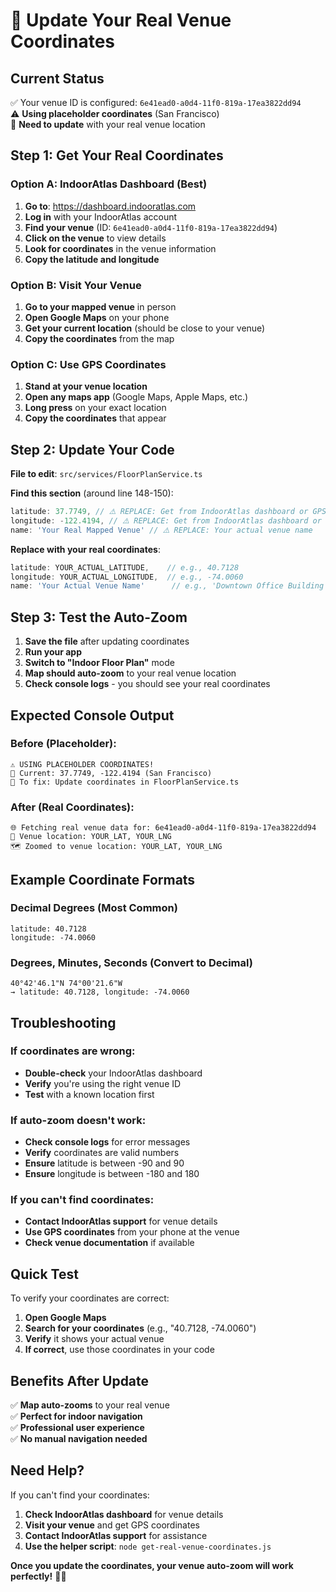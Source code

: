 # 🎯 Update Your Real Venue Coordinates

## **Current Status**
✅ Your venue ID is configured: `6e41ead0-a0d4-11f0-819a-17ea3822dd94`  
⚠️ **Using placeholder coordinates** (San Francisco)  
🔧 **Need to update** with your real venue location  

## **Step 1: Get Your Real Coordinates**

### **Option A: IndoorAtlas Dashboard (Best)**
1. **Go to**: https://dashboard.indooratlas.com
2. **Log in** with your IndoorAtlas account
3. **Find your venue** (ID: `6e41ead0-a0d4-11f0-819a-17ea3822dd94`)
4. **Click on the venue** to view details
5. **Look for coordinates** in the venue information
6. **Copy the latitude and longitude**

### **Option B: Visit Your Venue**
1. **Go to your mapped venue** in person
2. **Open Google Maps** on your phone
3. **Get your current location** (should be close to your venue)
4. **Copy the coordinates** from the map

### **Option C: Use GPS Coordinates**
1. **Stand at your venue location**
2. **Open any maps app** (Google Maps, Apple Maps, etc.)
3. **Long press** on your exact location
4. **Copy the coordinates** that appear

## **Step 2: Update Your Code**

**File to edit**: `src/services/FloorPlanService.ts`

**Find this section** (around line 148-150):
```typescript
latitude: 37.7749, // ⚠️ REPLACE: Get from IndoorAtlas dashboard or GPS
longitude: -122.4194, // ⚠️ REPLACE: Get from IndoorAtlas dashboard or GPS
name: 'Your Real Mapped Venue' // ⚠️ REPLACE: Your actual venue name
```

**Replace with your real coordinates**:
```typescript
latitude: YOUR_ACTUAL_LATITUDE,    // e.g., 40.7128
longitude: YOUR_ACTUAL_LONGITUDE,  // e.g., -74.0060
name: 'Your Actual Venue Name'      // e.g., 'Downtown Office Building'
```

## **Step 3: Test the Auto-Zoom**

1. **Save the file** after updating coordinates
2. **Run your app**
3. **Switch to "Indoor Floor Plan"** mode
4. **Map should auto-zoom** to your real venue location
5. **Check console logs** - you should see your real coordinates

## **Expected Console Output**

### **Before (Placeholder):**
```
⚠️ USING PLACEHOLDER COORDINATES!
📍 Current: 37.7749, -122.4194 (San Francisco)
🔧 To fix: Update coordinates in FloorPlanService.ts
```

### **After (Real Coordinates):**
```
🌐 Fetching real venue data for: 6e41ead0-a0d4-11f0-819a-17ea3822dd94
📍 Venue location: YOUR_LAT, YOUR_LNG
🗺️ Zoomed to venue location: YOUR_LAT, YOUR_LNG
```

## **Example Coordinate Formats**

### **Decimal Degrees (Most Common)**
```
latitude: 40.7128
longitude: -74.0060
```

### **Degrees, Minutes, Seconds (Convert to Decimal)**
```
40°42'46.1"N 74°00'21.6"W
→ latitude: 40.7128, longitude: -74.0060
```

## **Troubleshooting**

### **If coordinates are wrong:**
- **Double-check** your IndoorAtlas dashboard
- **Verify** you're using the right venue ID
- **Test** with a known location first

### **If auto-zoom doesn't work:**
- **Check console logs** for error messages
- **Verify** coordinates are valid numbers
- **Ensure** latitude is between -90 and 90
- **Ensure** longitude is between -180 and 180

### **If you can't find coordinates:**
- **Contact IndoorAtlas support** for venue details
- **Use GPS coordinates** from your phone at the venue
- **Check venue documentation** if available

## **Quick Test**

To verify your coordinates are correct:

1. **Open Google Maps**
2. **Search for your coordinates** (e.g., "40.7128, -74.0060")
3. **Verify** it shows your actual venue
4. **If correct**, use those coordinates in your code

## **Benefits After Update**

✅ **Map auto-zooms** to your real venue  
✅ **Perfect for indoor navigation**  
✅ **Professional user experience**  
✅ **No manual navigation needed**  

## **Need Help?**

If you can't find your coordinates:

1. **Check IndoorAtlas dashboard** for venue details
2. **Visit your venue** and get GPS coordinates
3. **Contact IndoorAtlas support** for assistance
4. **Use the helper script**: `node get-real-venue-coordinates.js`

**Once you update the coordinates, your venue auto-zoom will work perfectly!** 🎯✨

